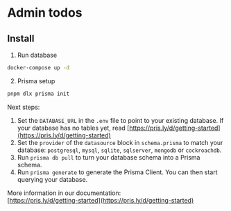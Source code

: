 # Admin todos

## Install
1. Run database
```bash
docker-compose up -d
```

2. Prisma setup
```bash
pnpm dlx prisma init
```
Next steps:   
1. Set the `DATABASE_URL` in the `.env` file to point to your existing database. If your database has no tables yet, read [https://pris.ly/d/getting-started](https://pris.ly/d/getting-started)  
2. Set the `provider` of the `datasource` block in `schema.prisma` to match your database: `postgresql`, `mysql`, `sqlite`, `sqlserver`, `mongodb` or `cockroachdb`.   
3. Run `prisma db pull` to turn your database schema into a Prisma schema.   
4. Run `prisma generate` to generate the Prisma Client. You can then start querying your database.   

More information in our documentation:   
[https://pris.ly/d/getting-started](https://pris.ly/d/getting-started)